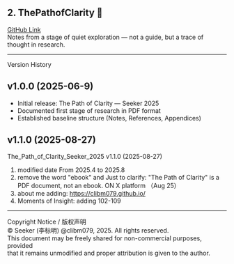 ## 2. **ThePathofClarity** 📖
[GitHub Link](https://github.com/clibm079/ThePathofClarity)  
Notes from a stage of quiet exploration — not a guide, but a trace of thought in research.

---

Version History

## v1.0.0 (2025-06-9)
- Initial release: The Path of Clarity — Seeker 2025
- Documented first stage of research in PDF format
- Established baseline structure (Notes, References, Appendices)

## v1.1.0 (2025-08-27)
The_Path_of_Clarity_Seeker_2025 v1.1.0 (2025-08-27)
1.  modified date From 2025.4 to 2025.8
2.  remove the word "ebook" and Just to clarify: "The Path of Clarity" is a PDF document, not an ebook. ON X platform （Aug 25）
3.  about me adding: https://clibm079.github.io/
4.  Moments of Insight: adding 102-109



______________________________________________________________
Copyright Notice / 版权声明  
© Seeker (李标明) @clibm079, 2025. All rights reserved.  
This document may be freely shared for non-commercial purposes, provided  
that it remains unmodified and proper attribution is given to the author. 
